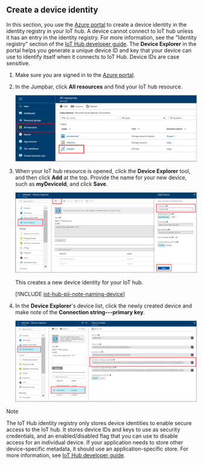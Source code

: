 ## Create a device identity

In this section, you use the [Azure portal][lnk-azure-portal] to create a device identity in the identity registry in your IoT hub. A device cannot connect to IoT hub unless it has an entry in the identity registry. For more information, see the "Identity registry" section of the [IoT Hub developer guide][lnk-devguide-identity]. The **Device Explorer** in the portal helps you generate a unique device ID and key that your device can use to identify itself when it connects to IoT Hub. Device IDs are case sensitive.

1. Make sure you are signed in to the [Azure portal][lnk-azure-portal].

2. In the Jumpbar, click **All resources** and find your IoT hub resource.

    ![Navigate to your Iot hub][img-find-iothub]

3. When your IoT hub resource is opened, click the **Device Explorer** tool, and then click **Add** at the top. Provide the name for your new device, such as **myDeviceId**, and click **Save**.

    ![Create device identity in portal][img-create-device]

   This creates a new device identity for your IoT hub.

   [!INCLUDE [iot-hub-pii-note-naming-device](iot-hub-pii-note-naming-device.md)]


4. In the **Device Explorer**'s device list, click the newly created device and make note of the **Connection string---primary key**. 

    ![Device connection string][img-connection-string]

> [!NOTE]
> The IoT Hub identity registry only stores device identities to enable secure access to the IoT hub. It stores device IDs and keys to use as security credentials, and an enabled/disabled flag that you can use to disable access for an individual device. If your application needs to store other device-specific metadata, it should use an application-specific store. For more information, see [IoT Hub developer guide][lnk-devguide-identity].

<!-- Images. -->
[img-find-iothub]: ./media/iot-hub-get-started-create-device-identity-portal/find-iothub.png
[img-create-device]: ./media/iot-hub-get-started-create-device-identity-portal/create-identity-portal.png
[img-connection-string]: ./media/iot-hub-get-started-create-device-identity-portal/device-connection-string.png


<!-- Links -->
[lnk-azure-portal]: https://portal.azure.com
[lnk-devguide-identity]: ../articles/iot-hub/iot-hub-devguide-identity-registry.md

